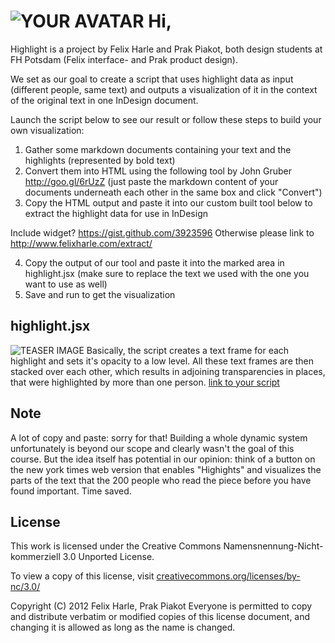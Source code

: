![YOUR AVATAR](https://raw.github.com/fabiantheblind/auto-typo-adbe-id/gh-pages/assets/images/avatar/felix_prak.png)
Hi,  
=====
Highlight is a project by Felix Harle and Prak Piakot, both design students at FH Potsdam (Felix interface- and Prak product design).

We set as our goal to create a script that uses highlight data as input (different people, same text) and outputs a visualization of it in the context of the original text in one InDesign document.

Launch the script below to see our result or follow these steps to build your own visualization:

1.  Gather some markdown documents containing your text and the highlights (represented by bold text)
2.  Convert them into HTML using the following tool by John Gruber http://goo.gl/6rUzZ
(just paste the markdown content of your documents underneath each other in the same box and click "Convert")
3.  Copy the HTML output and paste it into our custom built tool below to extract the highlight data for use in InDesign

Include widget? https://gist.github.com/3923596
Otherwise please link to http://www.felixharle.com/extract/

4.  Copy the output of our tool and paste it into the marked area in highlight.jsx (make sure to replace the text we used with the one you want to use as well)
5.  Save and run to get the visualization

highlight.jsx
---
![TEASER IMAGE](https://raw.github.com/fabiantheblind/auto-typo-adbe-id/gh-pages/assets/images/teaser/highlight_teaser_fp.png)
Basically, the script creates a text frame for each highlight and sets it's opacity to a low level. All these text frames are then stacked over each other, which results in adjoining transparencies in places, that were highlighted by more than one person.
[link to your script](https://raw.github.com/fabiantheblind/auto-typo-adbe-id/master/felix_prak/highlight.jsx)

Note  
---  
A lot of copy and paste: sorry for that! Building a whole dynamic system unfortunately is beyond our scope and clearly wasn't the goal of this course. But the idea itself has potential in our opinion: think of a button on the new york times web version that enables "Highights" and visualizes the parts of the text that the 200 people who read the piece before you have found important. Time saved.

License  
---
This work is licensed under the Creative Commons Namensnennung-Nicht-kommerziell 3.0 Unported License.

To view a copy of this license, visit [creativecommons.org/licenses/by-nc/3.0/](creativecommons.org/licenses/by-nc/3.0/)

Copyright (C) 2012 Felix Harle, Prak Piakot
Everyone is permitted to copy and distribute verbatim or modified copies of this license document, and changing it is allowed as long as the name is changed.
